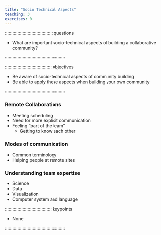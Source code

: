```yaml
---
title: "Socio Technical Aspects"
teaching: 3
exercises: 0
---
```


:::::::::::::::::::::::::::::::::::::: questions 

- What are important socio-technical aspects of building a collaborative community?

::::::::::::::::::::::::::::::::::::::::::::::::

::::::::::::::::::::::::::::::::::::: objectives

- Be aware of socio-technical aspects of community building
- Be able to apply these aspects when building your own community

::::::::::::::::::::::::::::::::::::::::::::::::


### Remote Collaborations

- Meeting scheduling
- Need for more explicit communication
- Feeling “part of the team”
    - Getting to know each other

### Modes of communication

- Common terminology
- Helping people at remote sites

### Understanding team expertise

- Science
- Data
- Visualization
- Computer system and language


::::::::::::::::::::::::::::::::::::: keypoints

- None

::::::::::::::::::::::::::::::::::::::::::::::::